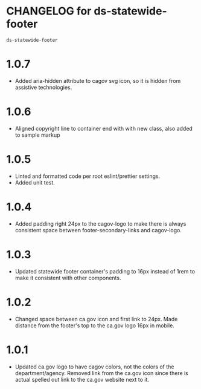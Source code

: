 # CHANGELOG for ds-statewide-footer
`ds-statewide-footer`


# 1.0.7 
* Added aria-hidden attribute to cagov svg icon, so it is hidden from assistive technologies.

# 1.0.6 
* Aligned copyright line to container end with with new class, also added to sample markup

# 1.0.5
* Linted and formatted code per root eslint/prettier settings.
* Added unit test.

# 1.0.4
* Added padding right 24px to the cagov-logo to make there is always consistent space between footer-secondary-links and cagov-logo.

# 1.0.3
* Updated statewide footer container's padding to 16px instead of 1rem to make it consistent with other components.

# 1.0.2
* Changed space between ca.gov icon and first link to 24px. Made distance from the footer's top to the ca.gov logo 16px in mobile.

# 1.0.1
* Updated ca.gov logo to have cagov colors, not the colors of the department/agency. Removed link from the ca.gov icon since there is actual spelled out link to the ca.gov website next to it.